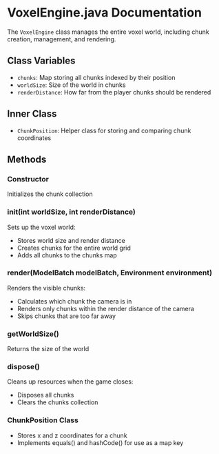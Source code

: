 # VoxelEngine.java Documentation

The `VoxelEngine` class manages the entire voxel world, including chunk creation, management, and rendering.

## Class Variables
- `chunks`: Map storing all chunks indexed by their position
- `worldSize`: Size of the world in chunks
- `renderDistance`: How far from the player chunks should be rendered

## Inner Class
- `ChunkPosition`: Helper class for storing and comparing chunk coordinates

## Methods

### Constructor
Initializes the chunk collection

### init(int worldSize, int renderDistance)
Sets up the voxel world:
- Stores world size and render distance
- Creates chunks for the entire world grid
- Adds all chunks to the chunks map

### render(ModelBatch modelBatch, Environment environment)
Renders the visible chunks:
- Calculates which chunk the camera is in
- Renders only chunks within the render distance of the camera
- Skips chunks that are too far away

### getWorldSize()
Returns the size of the world

### dispose()
Cleans up resources when the game closes:
- Disposes all chunks
- Clears the chunks collection

### ChunkPosition Class
- Stores x and z coordinates for a chunk
- Implements equals() and hashCode() for use as a map key
